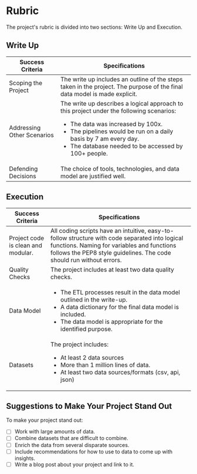 # Rubric

The project's rubric is divided into two sections: Write Up and Execution.

## Write Up

| Success Criteria | Specifications |
| --- | --- |
| Scoping the Project | The write up includes an outline of the steps taken in the project. The purpose of the final data model is made explicit. |
| Addressing Other Scenarios | The write up describes a logical approach to this project under the following scenarios:<ul><li>The data was increased by 100x.</li><li>The pipelines would be run on a daily basis by 7 am every day.</li><li>The database needed to be accessed by 100+ people.</li></ul> |
| Defending Decisions | The choice of tools, technologies, and data model are justified well. |

## Execution

| Success Criteria | Specifications |
| --- | --- |
| Project code is clean and modular. | All coding scripts have an intuitive, easy-to-follow structure with code separated into logical functions. Naming for variables and functions follows the PEP8 style guidelines. The code should run without errors. |
| Quality Checks | The project includes at least two data quality checks. |
| Data Model | <ul><li>The ETL processes result in the data model outlined in the write-up.</li><li>A data dictionary for the final data model is included.</li><li>The data model is appropriate for the identified purpose.</li></ul> |
| Datasets | The project includes:<ul><li>At least 2 data sources</li><li>More than 1 million lines of data.</li><li>At least two data sources/formats (csv, api, json)</li></ul> |

## Suggestions to Make Your Project Stand Out

To make your project stand out:

- [ ] Work with large amounts of data.
- [ ] Combine datasets that are difficult to combine.
- [ ] Enrich the data from several disparate sources.
- [ ] Include recommendations for how to use to data to come up with insights.
- [ ] Write a blog post about your project and link to it.
